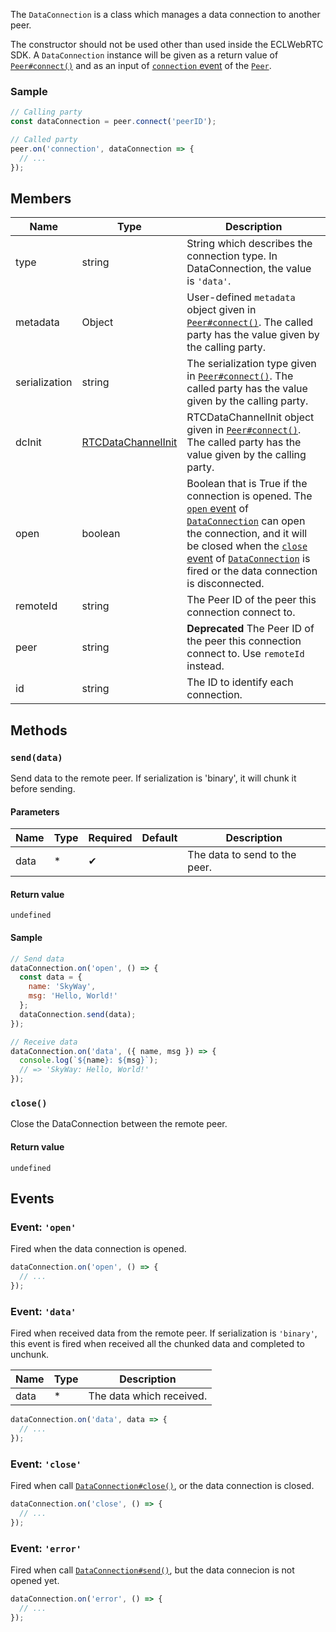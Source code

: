 The `DataConnection` is a class which manages a data connection to another peer.

The constructor should not be used other than used inside the ECLWebRTC SDK.
A `DataConnection` instance will be given as a return value of [`Peer#connect()`](../peer/#connectpeerid-options)
and as an input of [`connection` event](../peer/#event-connection) of the [`Peer`](../peer/).

### Sample

```js
// Calling party
const dataConnection = peer.connect('peerID');

// Called party
peer.on('connection', dataConnection => {
  // ...
});
```

## Members

| Name          | Type                 | Description                                                                                                                                                                                                                                                                  |
|---------------|----------------------|------------------------------------------------------------------------------------------------------------------------------------------------------------------------------------------------------------------------------------------------------------------------------|
| type          | string               | String which describes the connection type. In DataConnection, the value is `'data'`.                                                                                                                                                                                        |
| metadata      | Object               | User-defined `metadata` object given in [`Peer#connect()`](../peer/#connectpeerid-options). The called party has the value given by the calling party.                                                                                                               |
| serialization | string               | The serialization type given in [`Peer#connect()`](../peer/#connectpeerid-options). The called party has the value given by the calling party.                                                                                                                       |
| dcInit        | [RTCDataChannelInit] | RTCDataChannelInit object given in [`Peer#connect()`](../peer/#connectpeerid-options). The called party has the value given by the calling party.                                                                                                                    |
| open          | boolean              | Boolean that is True if the connection is opened. The [`open` event](#event-open) of [`DataConnection`](./) can open the connection, and it will be closed when the [`close` event](#event-close) of [`DataConnection`](./) is fired or the data connection is disconnected. |
| remoteId      | string               | The Peer ID of the peer this connection connect to.                                                                                                                                                                                                                          |
| peer          | string               | **Deprecated** The Peer ID of the peer this connection connect to. Use `remoteId` instead.                                                                                                                                                                                   |
| id            | string               | The ID to identify each connection.                                                                                                                                                                                                                                          |

## Methods

### `send(data)`

Send data to the remote peer. If serialization is 'binary', it will chunk it
before sending.

#### Parameters

| Name | Type | Required | Default | Description                   |
|------|------|----------|---------|-------------------------------|
| data | *    | ✔        |         | The data to send to the peer. |

#### Return value

`undefined`

#### Sample

```js
// Send data
dataConnection.on('open', () => {
  const data = {
    name: 'SkyWay',
    msg: 'Hello, World!'
  };
  dataConnection.send(data);  
});

// Receive data
dataConnection.on('data', ({ name, msg }) => {
  console.log(`${name}: ${msg}`);
  // => 'SkyWay: Hello, World!'
});
```

### `close()`

Close the DataConnection between the remote peer.

#### Return value

`undefined`

## Events

### Event: `'open'`

Fired when the data connection is opened.

```js
dataConnection.on('open', () => {
  // ...
});
```

### Event: `'data'`

Fired when received data from the remote peer.
If serialization is `'binary'`, this event is fired when received all the chunked
data and completed to unchunk.

| Name | Type | Description            |
|------|------|------------------------|
| data | *    | The data which received. |

```js
dataConnection.on('data', data => {
  // ...
});
```

### Event: `'close'`

Fired when call [`DataConnection#close()`](#close), or the data connection is
closed.

```js
dataConnection.on('close', () => {
  // ...
});
```

### Event: `'error'`

Fired when call [`DataConnection#send()`](#send), but the data connecion is not opened yet.

```js
dataConnection.on('error', () => {
  // ...
});
```


[RTCDataChannelInit]: https://w3c.github.io/webrtc-pc/#dom-rtcdatachannelinit
